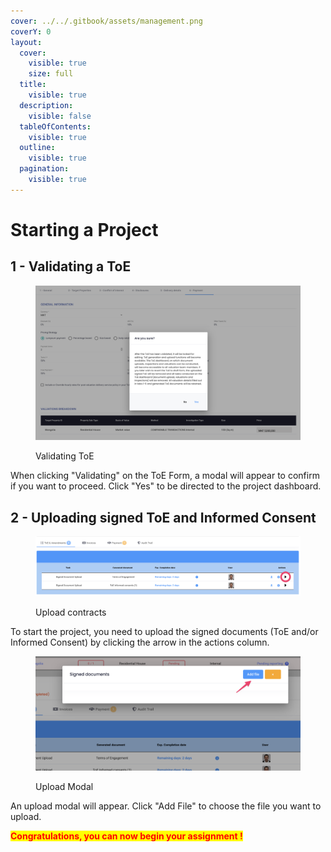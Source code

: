 ```yaml
---
cover: ../../.gitbook/assets/management.png
coverY: 0
layout:
  cover:
    visible: true
    size: full
  title:
    visible: true
  description:
    visible: false
  tableOfContents:
    visible: true
  outline:
    visible: true
  pagination:
    visible: true
---
```


# Starting a Project

## 1 - Validating a ToE

<figure><img src="../../.gitbook/assets/CleanShot 2024-05-27 at 19.24.53@2x.png" alt=""><figcaption><p>Validating ToE</p></figcaption></figure>

When clicking "Validating" on the ToE Form, a modal will appear to confirm if you want to proceed. Click "Yes" to be directed to the project dashboard.

## 2 - Uploading signed ToE and Informed Consent

<figure><img src="../../.gitbook/assets/CleanShot 2024-05-27 at 19.27.31@2x.png" alt=""><figcaption><p>Upload contracts</p></figcaption></figure>

To start the project, you need to upload the signed documents (ToE and/or Informed Consent) by clicking the arrow in the actions column.

<figure><img src="../../.gitbook/assets/CleanShot 2024-05-27 at 19.30.07@2x.png" alt=""><figcaption><p>Upload Modal</p></figcaption></figure>

An upload modal will appear. Click "Add File" to choose the file you want to upload.

<mark style="color:red;">**Congratulations, you can now begin your assignment !**</mark>
